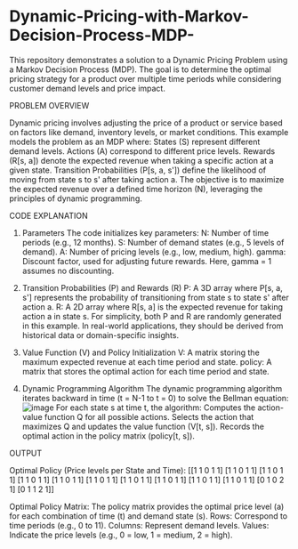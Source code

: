 # Dynamic-Pricing-with-Markov-Decision-Process-MDP-
This repository demonstrates a solution to a Dynamic Pricing Problem using a Markov Decision Process (MDP). The goal is to determine the optimal pricing strategy for a product over multiple time periods while considering customer demand levels and price impact.

PROBLEM OVERVIEW

Dynamic pricing involves adjusting the price of a product or service based on factors like demand, inventory levels, or market conditions. This example models the problem as an MDP where:
States (S) represent different demand levels.
Actions (A) correspond to different price levels.
Rewards (R[s, a]) denote the expected revenue when taking a specific action at a given state.
Transition Probabilities (P[s, a, s']) define the likelihood of moving from state s to s' after taking action a.
The objective is to maximize the expected revenue over a defined time horizon (N), leveraging the principles of dynamic programming.

CODE EXPLANATION

1. Parameters
The code initializes key parameters:
N: Number of time periods (e.g., 12 months).
S: Number of demand states (e.g., 5 levels of demand).
A: Number of pricing levels (e.g., low, medium, high).
gamma: Discount factor, used for adjusting future rewards. Here, gamma = 1 assumes no discounting.

2. Transition Probabilities (P) and Rewards (R)
P: A 3D array where P[s, a, s'] represents the probability of transitioning from state s to state s' after action a.
R: A 2D array where R[s, a] is the expected revenue for taking action a in state s.
For simplicity, both P and R are randomly generated in this example. In real-world applications, they should be derived from historical data or domain-specific insights.

3. Value Function (V) and Policy Initialization
V: A matrix storing the maximum expected revenue at each time period and state.
policy: A matrix that stores the optimal action for each time period and state.

4. Dynamic Programming Algorithm
The dynamic programming algorithm iterates backward in time (t = N-1 to t = 0) to solve the Bellman equation:
![image](https://github.com/user-attachments/assets/cd6e2eb7-4a70-484e-b1c7-1bf6a91b5fff)
For each state s at time t, the algorithm:
Computes the action-value function Q for all possible actions.
Selects the action that maximizes Q and updates the value function (V[t, s]).
Records the optimal action in the policy matrix (policy[t, s]).

OUTPUT 

Optimal Policy (Price levels per State and Time):
[[1 1 0 1 1]
 [1 1 0 1 1]
 [1 1 0 1 1]
 [1 1 0 1 1]
 [1 1 0 1 1]
 [1 1 0 1 1]
 [1 1 0 1 1]
 [1 1 0 1 1]
 [1 1 0 1 1]
 [1 1 0 1 1]
 [0 1 0 2 1]
 [0 1 1 2 1]]

Optimal Policy Matrix: The policy matrix provides the optimal price level (a) for each combination of time (t) and demand state (s).
Rows: Correspond to time periods (e.g., 0 to 11).
Columns: Represent demand levels.
Values: Indicate the price levels (e.g., 0 = low, 1 = medium, 2 = high).



